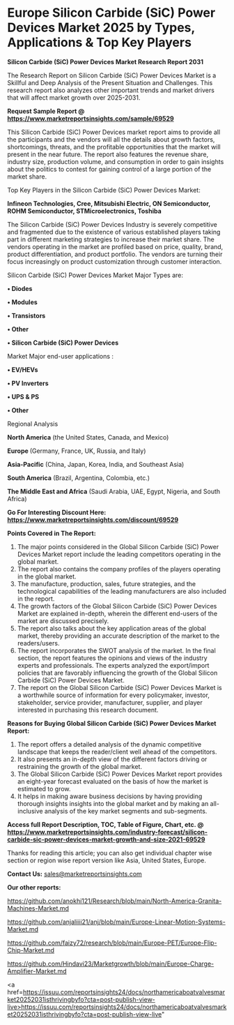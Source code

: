 # Europe Silicon Carbide (SiC) Power Devices Market 2025 by Types, Applications & Top Key Players

<strong>Silicon Carbide (SiC) Power Devices Market Research Report 2031</strong>

The Research Report on Silicon Carbide (SiC) Power Devices Market is a Skillful and Deep Analysis of the Present Situation and Challenges. This research report also analyzes other important trends and market drivers that will affect market growth over 2025-2031.

<strong>Request Sample Report @ <a href=https://www.marketreportsinsights.com/sample/69529>https://www.marketreportsinsights.com/sample/69529</a></strong>

This Silicon Carbide (SiC) Power Devices market report aims to provide all the participants and the vendors will all the details about growth factors, shortcomings, threats, and the profitable opportunities that the market will present in the near future. The report also features the revenue share, industry size, production volume, and consumption in order to gain insights about the politics to contest for gaining control of a large portion of the market share.

Top Key Players in the Silicon Carbide (SiC) Power Devices Market:

<strong>Infineon Technologies, Cree, Mitsubishi Electric, ON Semiconductor, ROHM Semiconductor, STMicroelectronics, Toshiba</strong>

The Silicon Carbide (SiC) Power Devices Industry is severely competitive and fragmented due to the existence of various established players taking part in different marketing strategies to increase their market share. The vendors operating in the market are profiled based on price, quality, brand, product differentiation, and product portfolio. The vendors are turning their focus increasingly on product customization through customer interaction.

Silicon Carbide (SiC) Power Devices Market Major Types are:

<strong>• Diodes

• Modules

• Transistors

• Other

• Silicon Carbide (SiC) Power Devices</strong>

Market Major end-user applications :

<strong>• EV/HEVs

• PV Inverters

• UPS & PS

• Other</strong>

Regional Analysis

</u><strong><b>North America</b></strong> (the United States, Canada, and Mexico)

<strong><b>Europe </b></strong>(Germany, France, UK, Russia, and Italy)

<strong><b>Asia-Pacific</b></strong> (China, Japan, Korea, India, and Southeast Asia)

<strong><b>South America</b></strong> (Brazil, Argentina, Colombia, etc.)

<strong><b>The Middle East and Africa</b></strong> (Saudi Arabia, UAE, Egypt, Nigeria, and South Africa)

<strong>Go For Interesting Discount Here: <a href=https://www.marketreportsinsights.com/discount/69529>https://www.marketreportsinsights.com/discount/69529</a></strong>

<strong>Points Covered in The Report:</strong>
<ol>
  <li>The major points considered in the Global Silicon Carbide (SiC) Power Devices Market report include the leading competitors operating in the global market.</li>
  <li>The report also contains the company profiles of the players operating in the global market.</li>
  <li>The manufacture, production, sales, future strategies, and the technological capabilities of the leading manufacturers are also included in the report.</li>
  <li>The growth factors of the Global Silicon Carbide (SiC) Power Devices Market are explained in-depth, wherein the different end-users of the market are discussed precisely.</li>
  <li>The report also talks about the key application areas of the global market, thereby providing an accurate description of the market to the readers/users.</li>
  <li>The report incorporates the SWOT analysis of the market. In the final section, the report features the opinions and views of the industry experts and professionals. The experts analyzed the export/import policies that are favorably influencing the growth of the Global Silicon Carbide (SiC) Power Devices Market.</li>
  <li>The report on the Global Silicon Carbide (SiC) Power Devices Market is a worthwhile source of information for every policymaker, investor, stakeholder, service provider, manufacturer, supplier, and player interested in purchasing this research document.</li>
</ol>
<strong>Reasons for Buying Global Silicon Carbide (SiC) Power Devices Market Report:</strong>

<ol>
  <li>The report offers a detailed analysis of the dynamic competitive landscape that keeps the reader/client well ahead of the competitors.</li>
  <li>It also presents an in-depth view of the different factors driving or restraining the growth of the global market.</li>
  <li>The Global Silicon Carbide (SiC) Power Devices Market report provides an eight-year forecast evaluated on the basis of how the market is estimated to grow.</li>
  <li>It helps in making aware business decisions by having providing thorough insights insights into the global market and by making an all-inclusive analysis of the key market segments and sub-segments.</li>
</ol>
<strong>Access full Report Description, TOC, Table of Figure, Chart, etc. @ <a href=https://www.marketreportsinsights.com/industry-forecast/silicon-carbide-sic-power-devices-market-growth-and-size-2021-69529>https://www.marketreportsinsights.com/industry-forecast/silicon-carbide-sic-power-devices-market-growth-and-size-2021-69529</a></strong>


Thanks for reading this article; you can also get individual chapter wise section or region wise report version like Asia, United States, Europe.

<strong>Contact Us:</strong>
sales@marketreportsinsights.com

<strong>Our other reports:</strong>

<a href=https://github.com/anokhi121/Research/blob/main/North-America-Granita-Machines-Market.md>https://github.com/anokhi121/Research/blob/main/North-America-Granita-Machines-Market.md</a>

<a href=https://github.com/anjaliiii21/anj/blob/main/Europe-Linear-Motion-Systems-Market.md>https://github.com/anjaliiii21/anj/blob/main/Europe-Linear-Motion-Systems-Market.md</a>

<a href=https://github.com/faizy72/research/blob/main/Europe-PET/Europe-Flip-Chip-Market.md>https://github.com/faizy72/research/blob/main/Europe-PET/Europe-Flip-Chip-Market.md</a>

<a href=https://github.com/Hindavi23/Marketgrowth/blob/main/Europe-Charge-Amplifier-Market.md>https://github.com/Hindavi23/Marketgrowth/blob/main/Europe-Charge-Amplifier-Market.md</a>

<a href=https://issuu.com/reportsinsights24/docs/northamericaboatvalvesmarket20252031isthrivingbyfo?cta=post-publish-view-live>https://issuu.com/reportsinsights24/docs/northamericaboatvalvesmarket20252031isthrivingbyfo?cta=post-publish-view-live</a>"
